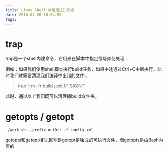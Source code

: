 ```yaml
---
title: Linux Shell 常用用法知识点
date: 2016-04-26 18:54:59
tags:
---
```


# trap
trap是一个shell内建命令，它用来在脚本中指定信号如何处理 .

例如：如果我们使用shell脚本执行build任务，如果中途通过Ctrl+C中断执行。此时我们就需要清理我们编译中出错的文件。

> trap "rm -fr build ;exit 0" SIGINT

 此时，通过以上我们既可以清理掉build文件夹。

# getopts / getopt

    ./work.sh --prefix outDir -f config.xml

getopts和getopt相似,区别是getopt是独立的可执行文件，而getopts是由Bash内置的

